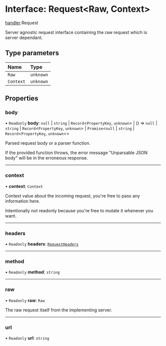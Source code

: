 # Interface: Request<Raw, Context\>

[handler](/docs/modules/handler).Request

Server agnostic request interface containing the raw request
which is server dependant.

## Type parameters

| Name | Type |
| :------ | :------ |
| `Raw` | `unknown` |
| `Context` | `unknown` |

## Properties

### body

• `Readonly` **body**: ``null`` \| `string` \| `Record`<`PropertyKey`, `unknown`\> \| () => ``null`` \| `string` \| `Record`<`PropertyKey`, `unknown`\> \| `Promise`<``null`` \| `string` \| `Record`<`PropertyKey`, `unknown`\>\>

Parsed request body or a parser function.

If the provided function throws, the error message "Unparsable JSON body" will
be in the erroneous response.

___

### context

• **context**: `Context`

Context value about the incoming request, you're free to pass any information here.

Intentionally not readonly because you're free to mutate it whenever you want.

___

### headers

• `Readonly` **headers**: [`RequestHeaders`](/docs/interfaces/handler.RequestHeaders)

___

### method

• `Readonly` **method**: `string`

___

### raw

• `Readonly` **raw**: `Raw`

The raw request itself from the implementing server.

___

### url

• `Readonly` **url**: `string`
